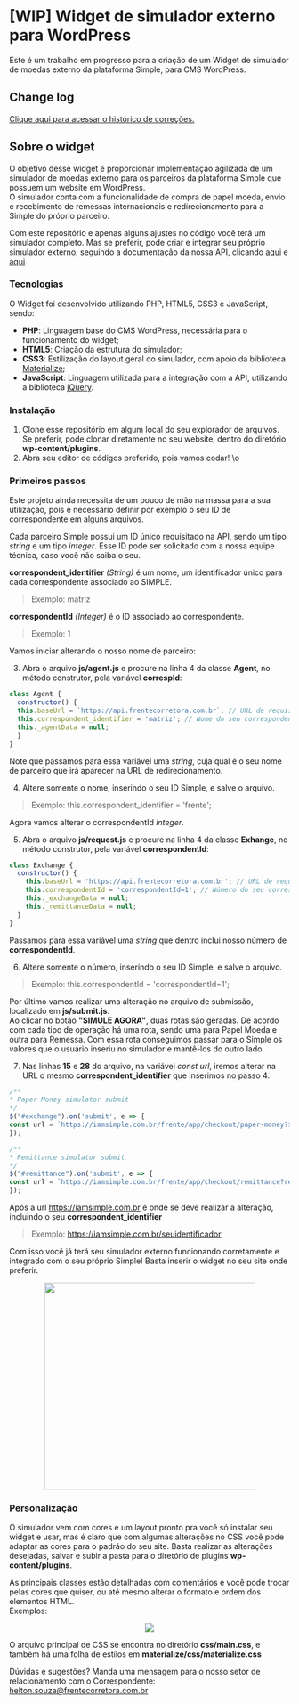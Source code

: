 # [WIP] Widget de simulador externo para WordPress
Este é um trabalho em progresso para a criação de um Widget de simulador de moedas externo da plataforma Simple, para CMS WordPress.

## Change log
[Clique aqui para acessar o histórico de correções.](https://github.com/Frente-Corretora/simulator-widget/blob/master/change-log.md)

## Sobre o widget
O objetivo desse widget é proporcionar implementação agilizada de um simulador de moedas externo para os parceiros da plataforma Simple que possuem um website em WordPress.  
O simulador conta com a funcionalidade de compra de papel moeda, envio e recebimento de remessas internacionais e redirecionamento para a Simple do próprio parceiro.

Com este repositório e apenas alguns ajustes no código você terá um simulador completo. Mas se preferir, pode criar e integrar seu próprio simulador externo, seguindo a documentação da nossa API, clicando [aqui](https://github.com/Frente-Corretora/public-docs/blob/master/external-price-simulator.md) e [aqui](https://github.com/Frente-Corretora/public-docs/blob/master/external-remittance-simulator.md).

### Tecnologias
O Widget foi desenvolvido utilizando PHP, HTML5, CSS3 e JavaScript, sendo:
- **PHP**: Linguagem base do CMS WordPress, necessária para o funcionamento do widget;
- **HTML5**: Criação da estrutura do simulador;
- **CSS3**: Estilização do layout geral do simulador, com apoio da biblioteca [Materialize](https://github.com/Dogfalo/materialize);
- **JavaScript**: Linguagem utilizada para a integração com a API, utilizando a biblioteca [jQuery](https://github.com/topics/jquery).

### Instalação
1. Clone esse repositório em algum local do seu explorador de arquivos. Se preferir, pode clonar diretamente no seu website, dentro do diretório **wp-content/plugins**.
2. Abra seu editor de códigos preferido, pois vamos codar! \o

### Primeiros passos
Este projeto ainda necessita de um pouco de mão na massa para a sua utilização, pois é necessário definir por exemplo o seu ID de correspondente em alguns arquivos. 

Cada parceiro Simple possui um ID único requisitado na API, sendo um tipo *string* e um tipo *integer*. Esse ID pode ser solicitado com a nossa equipe técnica, caso você não saiba o seu.

**correspondent_identifier** *(String)* é um nome, um identificador único para cada correspondente associado ao SIMPLE.
> Exemplo: matriz

**correspondentId** *(Integer)* é o ID associado ao correspondente.
> Exemplo: 1

Vamos iniciar alterando o nosso nome de parceiro:

3. Abra o arquivo **js/agent.js** e procure na linha 4 da classe **Agent**, no método construtor, pela variável **correspId**:
```javascript
class Agent {
  constructor() {
  this.baseUrl = `https://api.frentecorretora.com.br`; // URL de requisição da API
  this.correspondent_identifier = 'matriz'; // Nome do seu correspondent ID
  this._agentData = null;
  }
}
```
Note que passamos para essa variável uma *string*, cuja qual é o seu nome de parceiro que irá aparecer na URL de redirecionamento.

4. Altere somente o nome, inserindo o seu ID Simple, e salve o arquivo.
> Exemplo:  this.correspondent_identifier = 'frente';

Agora vamos alterar o correspondentId *integer*.

5. Abra o arquivo **js/request.js** e procure na linha 4 da classe **Exhange**, no método construtor, pela variável **correspondentId**:
```javascript
class Exchange {
  constructor() {
    this.baseUrl = 'https://api.frentecorretora.com.br'; // URL de requisição da API
    this.correspondentId = 'correspondentId=1'; // Número do seu correspondente ID
    this._exchangeData = null;
    this._remittanceData = null;
  }
}
```

Passamos para essa variável uma *string* que dentro inclui nosso número de **correspondentId**.

6. Altere somente o número, inserindo o seu ID Simple, e salve o arquivo.
> Exemplo: this.correspondentId = 'correspondentId=1'; 

Por último vamos realizar uma alteração no arquivo de submissão, localizado em **js/submit.js**.<br>
Ao clicar no botão **"SIMULE AGORA"**, duas rotas são geradas. De acordo com cada tipo de operação há uma rota, sendo uma para Papel Moeda e outra para Remessa. Com essa rota conseguimos passar para o Simple os valores que o usuário inseriu no simulador e mantê-los do outro lado.

7. Nas linhas **15** e **28** do arquivo, na variável *const url*, iremos alterar na URL o mesmo **correspondent_identifier** que inserimos no passo 4.
```javascript
/**
* Paper Money simulator submit
*/
$("#exchange").on('submit', e => {
const url = `https://iamsimple.com.br/frente/app/checkout/paper-money?${query}&agentId=${merchantId}&productId=${currencyCode}`;
});

/** 
* Remittance simulator submit
*/
$("#remittance").on('submit', e => {
const url = `https://iamsimple.com.br/frente/app/checkout/remittance?remittance=true&${query}&purposeCode=${purposeCode}&currencyCode=${currencyCode}&remittanceType=${remittanceType}`;
});
```
Após a url https://iamsimple.com.br é onde se deve realizar a alteração, incluindo o seu **correspondent_identifier**
> Exemplo: https://iamsimple.com.br/seuidentificador

Com isso você já terá seu simulador externo funcionando corretamente e integrado com o seu próprio Simple! Basta inserir o widget no seu site onde preferir.

<p align="center">
<img width="379" height="372" src="https://cdn.cambioonline.com.br/2020/04/06145428/screenshot_61.png">
</p>

### Personalização
O simulador vem com cores e um layout pronto pra você só instalar seu widget e usar, mas é claro que com algumas alterações no CSS você pode adaptar as cores para o padrão do seu site. Basta realizar as alterações desejadas, salvar e subir a pasta para o diretório de plugins **wp-content/plugins**. 

As principais classes estão detalhadas com comentários e você pode trocar pelas cores que quiser, ou até mesmo alterar o formato e ordem dos elementos HTML.  
Exemplos:
<p align="center">
<img src="https://cdn.cambioonline.com.br/2020/04/06152720/colagem_simuladores.jpg">
</p>

O arquivo principal de CSS se encontra no diretório **css/main.css**, e também há uma folha de estilos em **materialize/css/materialize.css**

Dúvidas e sugestões? Manda uma mensagem para o nosso setor de relacionamento com o Correspondente: [helton.souza@frentecorretora.com.br](mailto:helton.souza@frentecorretora.com.br)
